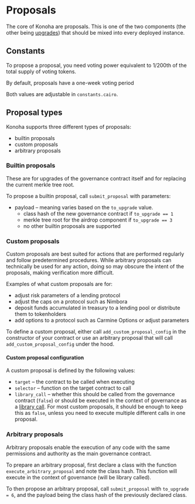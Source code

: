# Proposals

The core of Konoha are proposals. This is one of the two components (the other being [upgrades](upgrades.md)) that should be mixed into every deployed instance.

## Constants

To propose a proposal, you need voting power equivalent to 1/200th of the total supply of voting tokens.

By default, proposals have a one-week voting period

Both values are adjustable in `constants.cairo`.

## Proposal types

Konoha supports three different types of proposals:
- builtin proposals
- custom proposals
- arbitrary proposals

### Builtin proposals

These are for upgrades of the governance contract itself and for replacing the current merkle tree root.

To propose a builtin proposal, call `submit_proposal` with parameters:
- payload – meaning varies based on the `to_upgrade` value.
    - class hash of the new governance contract if `to_upgrade == 1`
    - merkle tree root for the airdrop component if `to_upgrade == 3`
    - no other builtin proposals are supported

### Custom proposals

Custom proposals are best suited for actions that are performed regularly and follow predetermined procedures. While arbitrary proposals can technically be used for any action, doing so may obscure the intent of the proposals, making verification more difficult.

Examples of what custom proposals are for:
- adjust risk parameters of a lending protocol
- adjust the caps on a protocol such as Nimbora
- deposit funds accumulated in treasury to a lending pool or distribute them to tokenholders
- add options to a protocol such as Carmine Options or adjust parameters

To define a custom proposal, either call `add_custom_proposal_config` in the constructor of your contract or use an arbitrary proposal that will call `add_custom_proposal_config` under the hood.

#### Custom proposal configuration

A custom proposal is defined by the following values:
- `target` – the contract to be called when executing
- `selector` – function on the target contract to call
- `library_call` – whether this should be called from the governance contract (`false`) or should be executed in the context of governance as a [library call](https://docs.starknet.io/documentation/architecture_and_concepts/Smart_Contracts/system-calls/#library_call). For most custom proposals, it should be enough to keep this as `false`, unless you need to execute multiple different calls in one proposal.

### Arbitrary proposals

Arbitrary proposals enable the execution of any code with the same permissions and authority as the main governance contract.

To prepare an arbitrary proposal, first declare a class with the function `execute_arbitrary_proposal` and note the class hash. This function will execute in the context of governance (will be library called).

To then propose an arbitrary proposal, call `submit_proposal` with `to_upgrade = 6`, and the payload being the class hash of the previously declared class.
